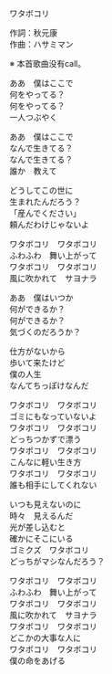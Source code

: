 ワタボコリ  
  
作詞：秋元康  
作曲：ハサミマン  
  
※ 本首歌曲没有call。   
  
ああ　僕はここで  
何をやってる？  
何をやってる？  
一人つぶやく  
  
ああ　僕はここで  
なんで生きてる？  
なんで生きてる？  
誰か　教えて  
  
どうしてこの世に  
生まれたんだろう？  
「産んでください」  
頼んだわけじゃないよ  
  
ワタボコリ　ワタボコリ  
ふわふわ　舞い上がって  
ワタボコリ　ワタボコリ  
風に吹かれて　サヨナラ  
  
ああ　僕はいつか  
何ができるか？  
何ができるか？  
気づくのだろうか？  
  
仕方がないから  
歩いて来たけど  
僕の人生  
なんてちっぽけなんだ  
  
ワタボコリ　ワタボコリ  
ゴミにもなっていないよ  
ワタボコリ　ワタボコリ  
どっちつかずで漂う  
ワタボコリ　ワタボコリ  
こんなに軽い生き方  
ワタボコリ　ワタボコリ  
誰も相手にしてくれない  
  
いつも見えないのに  
時々　見えるんだ  
光が差し込むと  
確かにそこにいる  
ゴミクズ　ワタボコリ  
どっちがマシなんだろう？  
  
ワタボコリ　ワタボコリ  
ふわふわ　舞い上がって  
ワタボコリ　ワタボコリ  
風に吹かれて　サヨナラ  
ワタボコリ　ワタボコリ  
どこかの大事な人に  
ワタボコリ　ワタボコリ  
僕の命をあげる  
